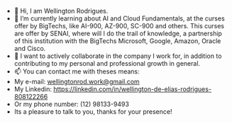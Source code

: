 - 👋 Hi, I am Wellington Rodrigues.
- 🌱 I’m currently learning about AI and Cloud Fundamentals, at the curses offer by BigTechs, like AI-900, AZ-900, SC-900 and others. This curses are offer by SENAI, where will I do the trail of knowledge, a partnership of this institution with the BigTechs Microsoft, Google, Amazon, Oracle and Cisco.
- 💞️ I want to actively collaborate in the company I work for, in addition to contributing to my personal and professional growth in general.
- 📫 You can contact me with theses means:
- My e-mail: wellingtonrod.work@gmail.com
- My Linkedin: https://linkedin.com/in/wellington-de-elias-rodrigues-808122266
- Or my phone number: (12) 98133-9493
- Its a pleasure to talk to you, thanks for your presence!

<!---
Dablio-0/Dablio-0 is a ✨ special ✨ repository because its `README.md` (this file) appears on your GitHub profile.
You can click the Preview link to take a look at your changes.
---> 
